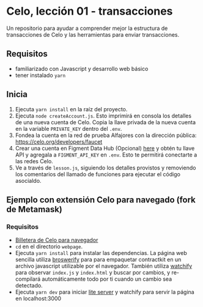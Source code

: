 # Celo, lección 01 - transacciones

Un repositorio para ayudar a comprender mejor la estructura de transacciones de Celo y las herramientas para enviar transacciones.

## Requisitos

- familiarizado con Javascript y desarrollo web básico
- tener instalado `yarn`

## Inicia

1. Ejecuta `yarn install` en la raíz del proyecto.
2. Ejecuta `node createAccount.js`. Esto imprimirá en consola los detalles de una nueva cuenta de Celo. Copia la llave privada de la nueva cuenta en la variable `PRIVATE_KEY` dentro del `.env`.
3. Fondea la cuenta en la red de prueba Alfajores con la dirección pública: https://celo.org/developers/faucet
4. Crear una cuenta en Figment Data Hub (Opcional) [here](https://figment.io/datahub/celo/) y obtén tu llave API y agregala a `FIGMENT_API_KEY` en `.env`. Esto te permitirá conectarte a las redes Celo.
5. Ve a través de `lesson.js`, siguiendo los detalles provistos y removiendo los comentarios del llamado de funciones para ejecutar el código asocialdo.

## Ejemplo con extensión Celo para navegado (fork de Metamask)

### Requisitos

- [Billetera de Celo para navegador](https://chrome.google.com/webstore/detail/celoextensionwallet/kkilomkmpmkbdnfelcpgckmpcaemjcdh)
- `cd` en el directorio `webpage`.
- Ejecuta `yarn install` para instalar las dependencias. La página web sencilla utiliza [broswerify](http://browserify.org/) para para empaquetar contractkit en un archivo javascript utilizable por el navegador. También utiliza [watchify](https://www.npmjs.com/package/watchify) para observar `index.js` y `index.html` y buscar por cambios, y re-compilará automáticamente todo por ti cuando un cambio sea detectado.
- Ejecuta `yarn dev` para iniciar [lite server](https://www.npmjs.com/package/lite-server) y watchify para servir la página en localhost:3000

